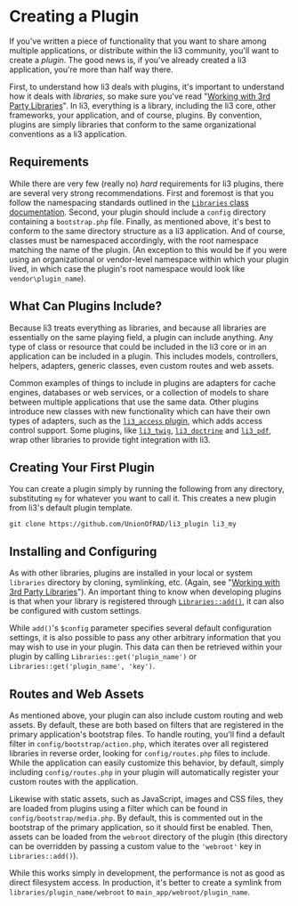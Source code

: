 # Creating a Plugin

If you've written a piece of functionality that you want to share among multiple applications, or distribute within the li3 community, you'll want to create a _plugin_. The good news is, if you've already created a li3 application, you're more than half way there.

First, to understand how li3 deals with plugins, it's important to understand how it deals with _libraries_, so make sure you've read "[Working with 3rd Party Libraries](../configuration/third-party-libraries)". In li3, everything is a library, including the li3 core, other frameworks, your application, and of course, plugins. By convention, plugins are simply libraries that conform to the same organizational conventions as a li3 application.

## Requirements

While there are very few (really no) _hard_ requirements for li3 plugins, there are several very strong recommendations. First and foremost is that you follow the namespacing standards outlined in the [`Libraries` class documentation](/docs/api/lithium/latest:1.x/lithium/core/Libraries). Second, your plugin should include a `config` directory containing a `bootstrap.php` file. Finally, as mentioned above, it's best to conform to the same directory structure as a li3 application. And of course, classes must be namespaced accordingly, with the root namespace matching the name of the plugin. (An exception to this would be if you were using an organizational or vendor-level namespace within which your plugin lived, in which case the plugin's root namespace would look like `vendor\plugin_name`).

## What Can Plugins Include?

Because li3 treats everything as libraries, and because all libraries are essentially on the same playing field, a plugin can include anything. Any type of class or resource that could be included in the li3 core or in an application can be included in a plugin. This includes models, controllers, helpers, adapters, generic classes, even custom routes and web assets.

Common examples of things to include in plugins are adapters for cache engines, databases or web services, or a collection of models to share between multiple applications that use the same data. Other plugins introduce new classes with new functionality which can have their own types of adapters, such as the [`li3_access` plugin](https://github.com/tmaiaroto/li3_access), which adds access control support. Some plugins, like [`li3_twig`](https://github.com/UnionOfRAD/li3_twig), [`li3_doctrine`](https://github.com/mariano/li3_doctrine2) and [`li3_pdf`](https://github.com/UnionOfRAD/li3_queue), wrap other libraries to provide tight integration with li3.

## Creating Your First Plugin

You can create a plugin simply by running the following from any directory, substituting `my` for whatever you want to call it. This creates a new plugin from li3's default plugin template.

```
git clone https://github.com/UnionOfRAD/li3_plugin li3_my 
```

## Installing and Configuring

As with other libraries, plugins are installed in your local or system `libraries` directory by cloning, symlinking, etc. (Again, see "[Working with 3rd Party Libraries](../configuration/third-party-libraries)"). An important thing to know when developing plugins is that when your library is registered through [`Libraries::add()`](/docs/api/lithium/latest:1.x/lithium/core/Libraries::add()), it can also be configured with custom settings.

While `add()`'s `$config` parameter specifies several default configuration settings, it is also possible to pass any other arbitrary information that you may wish to use in your plugin. This data can then be retrieved within your plugin by calling `Libraries::get('plugin_name')` or `Libraries::get('plugin_name', 'key')`.

## Routes and Web Assets

As mentioned above, your plugin can also include custom routing and web assets. By default, these are both based on filters that are registered in the primary application's bootstrap files. To handle routing, you'll find a default filter in `config/bootstrap/action.php`, which iterates over all registered libraries in reverse order, looking for `config/routes.php` files to include. While the application can easily customize this behavior, by default, simply including `config/routes.php` in your plugin will automatically register your custom routes with the application.

Likewise with static assets, such as JavaScript, images and CSS files, they are loaded from plugins using a filter which can be found in `config/bootstrap/media.php`. By default, this is commented out in the bootstrap of the primary application, so it should first be enabled. Then, assets can be loaded from the `webroot` directory of the plugin (this directory can be overridden by passing a custom value to the `'webroot'` key in `Libraries::add()`).

While this works simply in development, the performance is not as good as direct filesystem access. In production, it's better to create a symlink from `libraries/plugin_name/webroot` to `main_app/webroot/plugin_name`.
